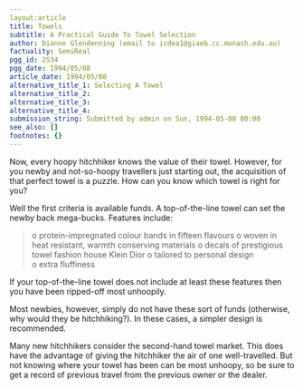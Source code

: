 ```yaml
---
layout:article
title: Towels
subtitle: A Practical Guide To Towel Selection
author: Dianne Glendenning (email to icdea1@giaeb.cc.monash.edu.au)
factuality: SemiReal
pgg_id: 2S34
pgg_date: 1994/05/08
article_date: 1994/05/08
alternative_title_1: Selecting A Towel
alternative_title_2: 
alternative_title_3: 
alternative_title_4: 
submission_string: Submitted by admin on Sun, 1994-05-08 00:00
see_also: []
footnotes: {}
---
```

<div>
<p>Now, every hoopy hitchhiker knows the value of their towel. However, for you newby and not-so-hoopy travellers just starting out, the acquisition of that perfect towel is a puzzle. How can you know which towel is right for you?</p>
<p>Well the first criteria is available funds. A top-of-the-line towel can set the newby back mega-bucks. Features include:</p>
<blockquote>o protein-impregnated colour bands in fifteen flavours o woven in heat resistant, warmth conserving materials o decals of prestigious towel fashion house Klein Dior o tailored to personal design<br>
o extra fluffiness</blockquote>
<p>If your top-of-the-line towel does not include at least these features then you have been ripped-off most unhoopily.</p>
<p>Most newbies, however, simply do not have these sort of funds (otherwise, why would they be hitchhiking?). In these cases, a simpler design is recommended.</p>
<p>Many new hitchhikers consider the second-hand towel market. This does have the advantage of giving the hitchhiker the air of one well-travelled. But not knowing where your towel has been can be most unhoopy, so be sure to get a record of previous travel from the previous owner or the dealer. <!--Amazon_CLS_IM_END--></p>
</div>

